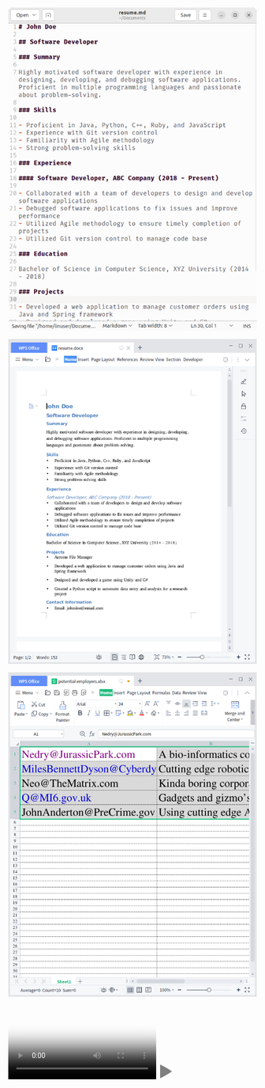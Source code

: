 <script src="interactive.js" defer></script>

<div style="position: relative;">

![resume as a markdown file](assets/images/resume-md.png)

![resume as a word file](assets/images/resume-word.png)

![employers](assets/images/potential-employers.png)

<div class="video-container">
<video
    crossorigin="anonymous"
    playsinline
    poster="assets/images/ss.png"
    id="demo"
    onclick="this.paused ? playDemo() : pauseDemo()">
    <source src="https://media.githubusercontent.com/media/AeromeFileManager/AeromeFileManager.github.io/master/assets/video/demo.mp4"></source>
</video>

<img src="assets/icons/play-large-symbolic.svg">
</div>

</div>

